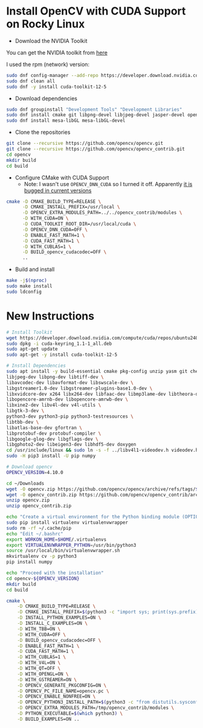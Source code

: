 # Install OpenCV with CUDA Support on Rocky Linux
- Download the NVIDIA Toolkit

You can get the NVIDIA toolkit from [here](https://developer.nvidia.com/cuda-downloads?target_os=Linux&target_arch=x86_64&Distribution=Rocky&target_version=9&target_type=runfile_local)

I used the rpm (network) version:

```bash
sudo dnf config-manager --add-repo https://developer.download.nvidia.com/compute/cuda/repos/rhel9/x86_64/cuda-rhel9.repo
sudo dnf clean all
sudo dnf -y install cuda-toolkit-12-5
```

- Download dependencies

```bash
sudo dnf groupinstall "Development Tools" "Development Libraries"
sudo dnf install cmake git libpng-devel libjpeg-devel jasper-devel openexr-devel libwebp-devel libtiff-devel tbb-devel libv4l-devel eigen3-devel python3 python3-devel python3-numpy python3-pip
sudo dnf install mesa-libGL mesa-libGL-devel
```

- Clone the repositories

```bash
git clone --recursive https://github.com/opencv/opencv.git
git clone --recursive https://github.com/opencv/opencv_contrib.git
cd opencv
mkdir build
cd build
```

- Configure CMake with CUDA Support
    - Note: I wasn't use `OPENCV_DNN_CUDA` so I turned it off. Apparently [it is bugged in current versions](https://github.com/opencv/opencv/issues/25426)

```bash
cmake -D CMAKE_BUILD_TYPE=RELEASE \
      -D CMAKE_INSTALL_PREFIX=/usr/local \
      -D OPENCV_EXTRA_MODULES_PATH=../../opencv_contrib/modules \
      -D WITH_CUDA=ON \
      -D CUDA_TOOLKIT_ROOT_DIR=/usr/local/cuda \
      -D OPENCV_DNN_CUDA=OFF \
      -D ENABLE_FAST_MATH=1 \
      -D CUDA_FAST_MATH=1 \
      -D WITH_CUBLAS=1 \
      -D BUILD_opencv_cudacodec=OFF \
      ..
```

- Build and install

```bash
make -j$(nproc)
sudo make install
sudo ldconfig
```

# New Instructions

```bash
# Install Toolkit
wget https://developer.download.nvidia.com/compute/cuda/repos/ubuntu2404/x86_64/cuda-keyring_1.1-1_all.deb
sudo dpkg -i cuda-keyring_1.1-1_all.deb
sudo apt-get update
sudo apt-get -y install cuda-toolkit-12-5

# Install Dependencies
sudo apt install -y build-essential cmake pkg-config unzip yasm git checkinstall \
libjpeg-dev libpng-dev libtiff-dev \
libavcodec-dev libavformat-dev libswscale-dev \
libgstreamer1.0-dev libgstreamer-plugins-base1.0-dev \
libxvidcore-dev x264 libx264-dev libfaac-dev libmp3lame-dev libtheora-dev libvorbis-dev \
libopencore-amrnb-dev libopencore-amrwb-dev \
libxine2-dev libv4l-dev v4l-utils \
libgtk-3-dev \
python3-dev python3-pip python3-testresources \
libtbb-dev \
libatlas-base-dev gfortran \
libprotobuf-dev protobuf-compiler \
libgoogle-glog-dev libgflags-dev \
libgphoto2-dev libeigen3-dev libhdf5-dev doxygen
cd /usr/include/linux && sudo ln -s -f ../libv4l1-videodev.h videodev.h && cd ~ && \
sudo -H pip3 install -U pip numpy

# Download opencv
OPENCV_VERSION=4.10.0

cd ~/Downloads
wget -O opencv.zip https://github.com/opencv/opencv/archive/refs/tags/${OPENCV_VERSION}.zip
wget -O opencv_contrib.zip https://github.com/opencv/opencv_contrib/archive/refs/tags/${OPENCV_VERSION}.zip
unzip opencv.zip
unzip opencv_contrib.zip

echo "Create a virtual environment for the Python binding module (OPTIONAL)"
sudo pip install virtualenv virtualenvwrapper
sudo rm -rf ~/.cache/pip
echo "Edit ~/.bashrc"
export WORKON_HOME=$HOME/.virtualenvs
export VIRTUALENVWRAPPER_PYTHON=/usr/bin/python3
source /usr/local/bin/virtualenvwrapper.sh
mkvirtualenv cv -p python3
pip install numpy

echo "Proceed with the installation"
cd opencv-${OPENCV_VERSION}
mkdir build
cd build

cmake \
    -D CMAKE_BUILD_TYPE=RELEASE \
    -D CMAKE_INSTALL_PREFIX=$(python3 -c "import sys; print(sys.prefix)") \
    -D INSTALL_PYTHON_EXAMPLES=ON \
    -D INSTALL_C_EXAMPLES=ON \
    -D WITH_TBB=ON \
    -D WITH_CUDA=OFF \
    -D BUILD_opencv_cudacodec=OFF \
    -D ENABLE_FAST_MATH=1 \
    -D CUDA_FAST_MATH=1 \
    -D WITH_CUBLAS=1 \
    -D WITH_V4L=ON \
    -D WITH_QT=OFF \
    -D WITH_OPENGL=ON \
    -D WITH_GSTREAMER=ON \
    -D OPENCV_GENERATE_PKGCONFIG=ON \
    -D OPENCV_PC_FILE_NAME=opencv.pc \
    -D OPENCV_ENABLE_NONFREE=ON \
    -D OPENCV_PYTHON3_INSTALL_PATH=$(python3 -c "from distutils.sysconfig import get_python_lib; print(get_python_lib())") \
    -D OPENCV_EXTRA_MODULES_PATH=/tmp/opencv_contrib/modules \
    -D PYTHON_EXECUTABLE=$(which python3) \
    -D BUILD_EXAMPLES=ON ..
```